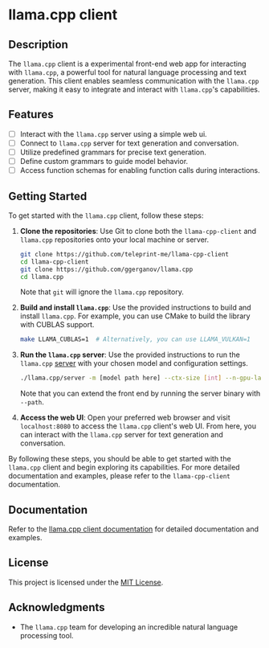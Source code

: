 # llama.cpp client

## Description

The `llama.cpp` client is a experimental front-end web app for interacting with
`llama.cpp`, a powerful tool for natural language processing and text
generation. This client enables seamless communication with the `llama.cpp`
server, making it easy to integrate and interact with `llama.cpp`'s
capabilities.

## Features

- [ ] Interact with the `llama.cpp` server using a simple web ui.
- [ ] Connect to `llama.cpp` server for text generation and conversation.
- [ ] Utilize predefined grammars for precise text generation.
- [ ] Define custom grammars to guide model behavior.
- [ ] Access function schemas for enabling function calls during interactions.

## Getting Started

To get started with the `llama.cpp` client, follow these steps:

1. **Clone the repositories**: Use Git to clone both the `llama-cpp-client` and
   `llama.cpp` repositories onto your local machine or server.

   ```sh
   git clone https://github.com/teleprint-me/llama-cpp-client
   cd llama-cpp-client
   git clone https://github.com/ggerganov/llama.cpp
   cd llama.cpp
   ```

   Note that `git` will ignore the `llama.cpp` repository.

2. **Build and install `llama.cpp`**: Use the provided instructions to build and
   install `llama.cpp`. For example, you can use CMake to build the library with
   CUBLAS support.

   ```sh
   make LLAMA_CUBLAS=1  # Alternatively, you can use LLAMA_VULKAN=1
   ```

3. **Run the `llama.cpp` server**: Use the provided instructions to run the
   `llama.cpp`
   [server](https://github.com/ggerganov/llama.cpp/blob/master/examples/server/README.md)
   with your chosen model and configuration settings.

   ```sh
   ./llama.cpp/server -m [model path here] --ctx-size [int] --n-gpu-layers [int] --path app
   ```

   Note that you can extend the front end by running the server binary with
   `--path`.

4. **Access the web UI**: Open your preferred web browser and visit
   `localhost:8080` to access the `llama.cpp` client's web UI. From here, you
   can interact with the `llama.cpp` server for text generation and
   conversation.

By following these steps, you should be able to get started with the `llama.cpp`
client and begin exploring its capabilities. For more detailed documentation and
examples, please refer to the `llama-cpp-client` documentation.

## Documentation

Refer to the [llama.cpp client documentation](/docs) for detailed documentation
and examples.

## License

This project is licensed under the [MIT License](LICENSE.md).

## Acknowledgments

- The `llama.cpp` team for developing an incredible natural language processing
  tool.
